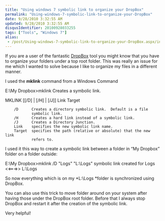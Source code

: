 ```yaml
---
title: "Using windows 7 symbolic link to organize your DropBox"
permalink: "Using-windows-7-symbolic-link-to-organize-your-DropBox"
date: 9/28/2010 3:32:55 AM
updated: 9/28/2010 3:32:55 AM
disqusIdentifier: 20100928033255
tags: ["Tools", "Windows 7"]
alias:
 - /post/Using-windows-7-symbolic-link-to-organize-your-DropBox.aspx/index.html
---
```

If you are a user of the fantastic [DropBox](http://www.dropbox.com/referrals/NTIyMjQ1MTk) tool you might know that you have to organize your folders under a top root folder. This was really an issue for me which I wanted to solve because I like to organize my files in a different manner.

I used the **mklink** command from a Windows Command
<!-- more -->

E:\My Dropbox>mklink
Creates a symbolic link.

MKLINK [[/D] | [/H] | [/J]] Link Target

        /D      Creates a directory symbolic link.  Default is a file
                symbolic link.
        /H      Creates a hard link instead of a symbolic link.
        /J      Creates a Directory Junction.
        Link    specifies the new symbolic link name.
        Target  specifies the path (relative or absolute) that the new link
                refers to.

I used it this way to create a symbolic link between a folder in “My Dropbox” folder on a folder outside:



E:\My Dropbox>mklink /D "Logs" "L:\Logs"
symbolic link created for Logs <<===>> L:\Logs

So now everything which is on my *L:\Logs *folder is synchronized using DropBox.

You can also use this trick to move folder around on your system after having those under the DropBox root folder. Before that I always stop DropBox and restart it after the creation of the symbolic link.

Very helpful!
